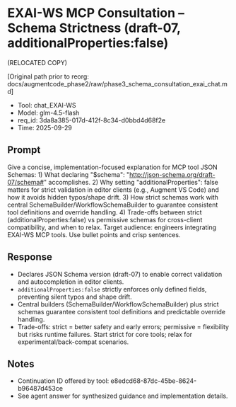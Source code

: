 # EXAI-WS MCP Consultation – Schema Strictness (draft-07, additionalProperties:false)

(RELOCATED COPY)

[Original path prior to reorg: docs/augmentcode_phase2/raw/phase3_schema_consultation_exai_chat.md]

- Tool: chat_EXAI-WS
- Model: glm-4.5-flash
- req_id: 3da8a385-017d-412f-8c34-d0bbd4d68f2e
- Time: 2025-09-29

## Prompt
Give a concise, implementation-focused explanation for MCP tool JSON Schemas: 1) What declaring "$schema": "http://json-schema.org/draft-07/schema#" accomplishes. 2) Why setting "additionalProperties": false matters for strict validation in editor clients (e.g., Augment VS Code) and how it avoids hidden typos/shape drift. 3) How strict schemas work with central SchemaBuilder/WorkflowSchemaBuilder to guarantee consistent tool definitions and override handling. 4) Trade-offs between strict (additionalProperties:false) vs permissive schemas for cross-client compatibility, and when to relax. Target audience: engineers integrating EXAI-WS MCP tools. Use bullet points and crisp sentences.

## Response
- Declares JSON Schema version (draft-07) to enable correct validation and autocompletion in editor clients.
- `additionalProperties:false` strictly enforces only defined fields, preventing silent typos and shape drift.
- Central builders (SchemaBuilder/WorkflowSchemaBuilder) plus strict schemas guarantee consistent tool definitions and predictable override handling.
- Trade-offs: strict = better safety and early errors; permissive = flexibility but risks runtime failures. Start strict for core tools; relax for experimental/back-compat scenarios.

## Notes
- Continuation ID offered by tool: e8edcd68-87dc-45be-8624-b96487d453ce
- See agent answer for synthesized guidance and implementation details.

